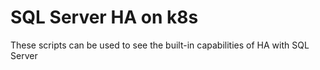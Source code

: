 # SQL Server HA on k8s

These scripts can be used to see the built-in capabilities of HA with SQL Server